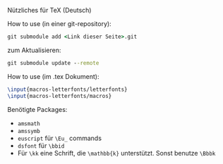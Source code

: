 Nützliches für TeX (Deutsch)

How to use (in einer git-repository):
```bat
git submodule add <Link dieser Seite>.git
```
zum Aktualisieren:
```bat
git submodule update --remote
```


How to use (im .tex Dokument):
```tex
\input{macros-letterfonts/letterfonts}
\input{macros-letterfonts/macros}
```

Benötigte Packages:
* `amsmath`
* `amssymb`
* `euscript` für `\Eu_` commands
* `dsfont` für `\bbid`
* Für `\kk` eine Schrift, die `\mathbb{k}` unterstützt. Sonst benutze `\Bbbk`